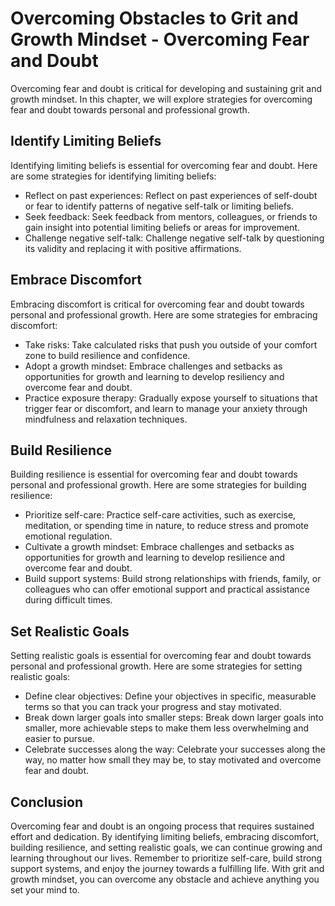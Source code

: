 Overcoming Obstacles to Grit and Growth Mindset - Overcoming Fear and Doubt
====================================================================================

Overcoming fear and doubt is critical for developing and sustaining grit and growth mindset. In this chapter, we will explore strategies for overcoming fear and doubt towards personal and professional growth.

Identify Limiting Beliefs
-------------------------

Identifying limiting beliefs is essential for overcoming fear and doubt. Here are some strategies for identifying limiting beliefs:

* Reflect on past experiences: Reflect on past experiences of self-doubt or fear to identify patterns of negative self-talk or limiting beliefs.
* Seek feedback: Seek feedback from mentors, colleagues, or friends to gain insight into potential limiting beliefs or areas for improvement.
* Challenge negative self-talk: Challenge negative self-talk by questioning its validity and replacing it with positive affirmations.

Embrace Discomfort
------------------

Embracing discomfort is critical for overcoming fear and doubt towards personal and professional growth. Here are some strategies for embracing discomfort:

* Take risks: Take calculated risks that push you outside of your comfort zone to build resilience and confidence.
* Adopt a growth mindset: Embrace challenges and setbacks as opportunities for growth and learning to develop resiliency and overcome fear and doubt.
* Practice exposure therapy: Gradually expose yourself to situations that trigger fear or discomfort, and learn to manage your anxiety through mindfulness and relaxation techniques.

Build Resilience
----------------

Building resilience is essential for overcoming fear and doubt towards personal and professional growth. Here are some strategies for building resilience:

* Prioritize self-care: Practice self-care activities, such as exercise, meditation, or spending time in nature, to reduce stress and promote emotional regulation.
* Cultivate a growth mindset: Embrace challenges and setbacks as opportunities for growth and learning to develop resilience and overcome fear and doubt.
* Build support systems: Build strong relationships with friends, family, or colleagues who can offer emotional support and practical assistance during difficult times.

Set Realistic Goals
-------------------

Setting realistic goals is essential for overcoming fear and doubt towards personal and professional growth. Here are some strategies for setting realistic goals:

* Define clear objectives: Define your objectives in specific, measurable terms so that you can track your progress and stay motivated.
* Break down larger goals into smaller steps: Break down larger goals into smaller, more achievable steps to make them less overwhelming and easier to pursue.
* Celebrate successes along the way: Celebrate your successes along the way, no matter how small they may be, to stay motivated and overcome fear and doubt.

Conclusion
----------

Overcoming fear and doubt is an ongoing process that requires sustained effort and dedication. By identifying limiting beliefs, embracing discomfort, building resilience, and setting realistic goals, we can continue growing and learning throughout our lives. Remember to prioritize self-care, build strong support systems, and enjoy the journey towards a fulfilling life. With grit and growth mindset, you can overcome any obstacle and achieve anything you set your mind to.
